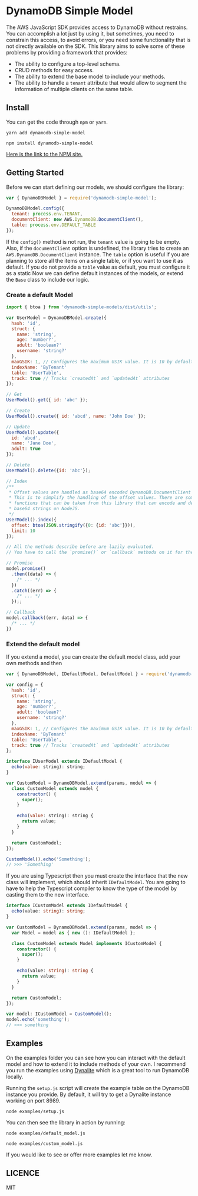 # DynamoDB Simple Model

The AWS JavaScript SDK provides access to DynamoDB without restrains. You can accomplish a lot just by using it, but sometimes, you need to constrain this access, to avoid errors, or you need some functionality that is not directly available on the SDK. This library aims to solve some of these problems by providing a framework that provides:

* The ability to configure a top-level schema.
* CRUD methods for easy access.
* The ability to extend the base model to include your methods.
* The ability to handle a `tenant` attribute that would allow to segment the information of multiple clients on the same table.

## Install

You can get the code through `npm` or `yarn`.

```
yarn add dynamodb-simple-model

npm install dynamodb-simple-model
```

[Here is the link to the NPM site.](https://www.npmjs.com/package/dynamodb-simple-model)

## Getting Started

Before we can start defining our models, we should configure the library:

```javascript
var { DynamoDBModel } = require('dynamodb-simple-model');

DynamoDBModel.config({
  tenant: process.env.TENANT,
  documentClient: new AWS.DynamoDB.DocumentClient(),
  table: process.env.DEFAULT_TABLE
});
```

If the `config()` method is not run, the `tenant` value is going to be empty. Also, if the `documentClient` option is undefined, the library tries to create an `AWS.DynamoDB.DocumentClient` instance. The `table` option is useful if you are planning to store all the items on a single table, or if you want to use it as default. If you do not provide a `table` value as default, you must configure it as a static
Now we can define default instances of the models, or extend the `Base` class to include our logic.

### Create a default Model

```javascript
import { btoa } from 'dynamodb-simple-models/dist/utils';

var UserModel = DynamoDBModel.create({
  hash: 'id',
  struct: {
    name: 'string',
    age: 'number?',
    adult: 'boolean?'
    username: 'string?'
  },
  maxGSIK: 1, // Configures the maximum GSIK value. It is 10 by default.
  indexName: 'ByTenant'
  table: 'UserTable',
  track: true // Tracks `createdAt` and `updatedAt` attributes
});

// Get
UserModel().get({ id: 'abc' });

// Create
UserModel().create({ id: 'abcd', name: 'John Doe' });

// Update
UserModel().update({
  id: 'abcd',
  name: 'Jane Doe',
  adult: true
});

// Delete
UserModel().delete({id: 'abc'});

// Index
/**
 * Offset values are handled as base64 encoded DynamoDB.DocumentClient keys.
 * This is to simplify the handling of the offset values. There are some helper
 * functions that can be taken from this library that can encode and decode
 * base64 strings on NodeJS.
 */
UserModel().index({
  offset: btoa(JSON.stringify({0: {id: 'abc'}})),
  limit: 10
});

// All the methods describe before are lazily evaluated.
// You have to call the `promise()` or `callback` methods on it for them to run.

// Promise
model.promise()
  .then((data) => {
    /* ... */
  })
  .catch((err) => {
    /* ... */
  });;

// Callback
model.callback((err, data) => {
  /* ... */
})
```

### Extend the default model

If you extend a model, you can create the default model class, add your own methods and then

```javascript
var { DynamoDBModel, IDefaultModel, DefaultModel } = require('dynamodb-simple-model');

var config = {
  hash: 'id',
  struct: {
    name: 'string',
    age: 'number?',
    adult: 'boolean?'
    username: 'string?'
  },
  maxGSIK: 1, // Configures the maximum GSIK value. It is 10 by default.
  indexName: 'ByTenant'
  table: 'UserTable',
  track: true // Tracks `createdAt` and `updatedAt` attributes
};

interface IUserModel extends IDefaultModel {
  echo(value: string): string;
}

var CustomModel = DynamoDBModel.extend(params, model => {
  class CustomModel extends model {
    constructor() {
      super();
    }

    echo(value: string): string {
      return value;
    }
  }

  return CustomModel;
});

CustomModel().echo('Something');
// >>> 'Something'
```

If you are using Typescript then you must create the interface that the new class will implement, which should inherit `IDefaultModel`. You are going to have to help the Typescript compiler to know the type of the model by casting them to the new interface.

```typescript
interface ICustomModel extends IDefaultModel {
  echo(value: string): string;
}

var CustomModel = DynamoDBModel.extend(params, model => {
  var Model = model as { new (): IDefaultModel };

  class CustomModel extends Model implements ICustomModel {
    constructor() {
      super();
    }

    echo(value: string): string {
      return value;
    }
  }

  return CustomModel;
});

var model: ICustomModel = CustomModel();
model.echo('something');
// >>> something
```

## Examples

On the examples folder you can see how you can interact with the default model and how to extend it to include methods of your own. I recommend you run the examples using [Dynalite](https://github.com/mhart/dynalite) which is a great tool to run DynamoDB locally.

Running the `setup.js` script will create the example table on the DynamoDB instance you provide. By default, it will try to get a Dynalite instance working on port 8989.

```
node examples/setup.js
```

You can then see the library in action by running:

```
node examples/default_model.js

node examples/custom_model.js
```

If you would like to see or offer more examples let me know.

## LICENCE

MIT
